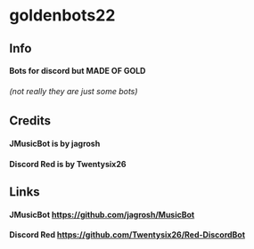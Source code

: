 # goldenbots22
## Info
#### Bots for discord but MADE OF GOLD 
###### (not really they are just some bots)
## Credits
#### JMusicBot is by jagrosh
#### Discord Red is by Twentysix26

## Links
#### JMusicBot https://github.com/jagrosh/MusicBot
#### Discord Red https://github.com/Twentysix26/Red-DiscordBot
